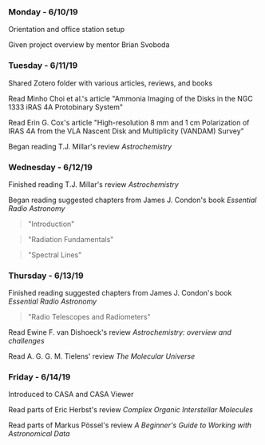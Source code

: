 ### Monday - 6/10/19

Orientation and office station setup 

Given project overview by mentor Brian Svoboda

### Tuesday - 6/11/19

Shared Zotero folder with various articles, reviews, and books 

Read Minho Choi et al.'s article "Ammonia Imaging of the Disks in the NGC 1333 iRAS 4A Protobinary System"

Read Erin G. Cox's article "High-resolution 8 mm and 1 cm Polarization of IRAS 4A from the VLA Nascent Disk and Multiplicity (VANDAM) Survey"

Began reading T.J. Millar's review *Astrochemistry*

### Wednesday - 6/12/19

Finished reading T.J. Millar's review *Astrochemistry*

Began reading suggested chapters from James J. Condon's book *Essential Radio Astronomy*
> "Introduction"

> "Radiation Fundamentals"

> "Spectral Lines"

### Thursday - 6/13/19

Finished reading suggested chapters from James J. Condon's book *Essential Radio Astronomy*
> "Radio Telescopes and Radiometers"

Read Ewine F. van Dishoeck's review *Astrochemistry: overview and challenges*

Read A. G. G. M. Tielens' review *The Molecular Universe*

### Friday - 6/14/19

Introduced to CASA and CASA Viewer

Read parts of Eric Herbst's review *Complex Organic Interstellar Molecules*

Read parts of Markus Pössel's review *A Beginner's Guide to Working with Astronomical Data* 
